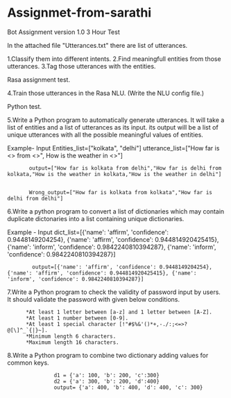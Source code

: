 # Assignmet-from-sarathi
Bot Assignment version 1.0 
3 Hour Test 

In the attached file "Utterances.txt" there are list of utterances.

1.Classify them into different intents.
2.Find meaningfull entities from those utterances.
3.Tag those utterances with the entities.

Rasa assignment test.

4.Train those utterances in the Rasa NLU. (Write the NLU config file.)

Python test.

5.Write a Python program to automatically generate utterances. It will take a list of entities and a list of utterances as its input. its output will be a list of unique utterances with all the possible meaningful values of entities.


  Example- Input
           Entities_list=["kolkata", "delhi"]
           utterance_list=["How far is <> from <>", How is the weather in <>"]

           output=["How far is kolkata from delhi","How far is delhi from kolkata,"How is the weather in kolkata,"How is the weather in delhi"]

       
           Wrong_output=["How far is kolkata from kolkata","How far is delhi from delhi"]



6.Write a python program to convert a list of dictionaries which may contain duplicate dictonaries into a list containing unique dictionaries.

  Example - Input
            dict_list=[{'name': 'affirm', 'confidence': 0.9448149204254}, {'name': 'affirm', 'confidence': 0.944814920425415}, {'name': 'inform', 'confidence': 0.9842240810394287}, {'name': 'inform', 'confidence': 0.9842240810394287}]

            output=[{'name': 'affirm', 'confidence': 0.9448149204254}, {'name': 'affirm', 'confidence': 0.944814920425415}, {'name': 'inform', 'confidence': 0.9842240810394287}]

7.Write a Python program to check the validity of password input by users. It should validate the password with given below conditions.

          *At least 1 letter between [a-z] and 1 letter between [A-Z].
          *At least 1 number between [0-9].
          *At least 1 special character [!"#$%&'()*+,-./:;<=>?@[\]^_`{|}~].
          *Minimum length 6 characters.
          *Maximum length 16 characters.

8.Write a Python program to combine two dictionary adding values for common keys.

                   d1 = {'a': 100, 'b': 200, 'c':300}
                   d2 = {'a': 300, 'b': 200, 'd':400}
                   output= {'a': 400, 'b': 400, 'd': 400, 'c': 300}
